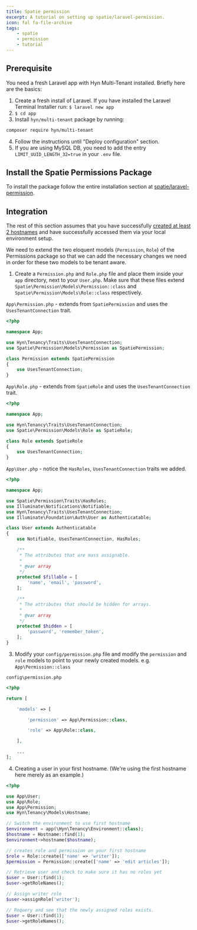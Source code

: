 ```yaml
---
title: Spatie permission
excerpt: A tutorial on setting up spatie/laravel-permission.
icon: fal fa-file-archive
tags:
    - spatie
    - permission
    - tutorial
---
```

## Prerequisite
You need a fresh Laravel app with Hyn Multi-Tenant installed. Briefly here are the basics:

1. Create a fresh install of Laravel.  If you have installed the Laravel Terminal Installer run: `$ laravel new app`
2. `$ cd app`
3. Install `hyn/multi-tenant` package by running:
```bash
composer require hyn/multi-tenant
```
4. Follow the instructions until "Deploy configuration" section.
5. If you are using MySQL DB, you need to add the entry `LIMIT_UUID_LENGTH_32=true` in your `.env` file.

## Install the Spatie Permissions Package

To install the package follow the entire installation section
at [spatie/laravel-permission](https://docs.spatie.be/laravel-permission/v2/installation-laravel/).

## Integration

The rest of this section assumes that you have successfully [created at least 2 hostnames](creating-tenants)
and have successfully accessed them via your local environment setup.

We need to extend the two eloquent models (`Permission`, `Role`) of the Permissions
package so that we can add the necessary changes we need in order for these two models
to be tenant aware.

1. Create a `Permission.php` and `Role.php` file and place them inside your `app` directory,
next to your `User.php`. Make sure that these files extend `Spatie\Permission\Models\Permission::class`
and `Spatie\Permission\Models\Role::class` respectively.

`App\Permission.php` - extends from `SpatiePermission` and uses the `UsesTenantConnection` trait.
```php
<?php

namespace App;

use Hyn\Tenancy\Traits\UsesTenantConnection;
use Spatie\Permission\Models\Permission as SpatiePermission;

class Permission extends SpatiePermission
{
    use UsesTenantConnection;
}
```

`App\Role.php` - extends from `SpatieRole` and uses the `UsesTenantConnection` trait.
```php
<?php

namespace App;

use Hyn\Tenancy\Traits\UsesTenantConnection;
use Spatie\Permission\Models\Role as SpatieRole;

class Role extends SpatieRole
{
    use UsesTenantConnection;
}
```

`App\User.php` - notice the `HasRoles`, `UsesTenantConnection` traits we added.
```php
<?php

namespace App;

use Spatie\Permission\Traits\HasRoles;
use Illuminate\Notifications\Notifiable;
use Hyn\Tenancy\Traits\UsesTenantConnection;
use Illuminate\Foundation\Auth\User as Authenticatable;

class User extends Authenticatable
{
    use Notifiable, UsesTenantConnection, HasRoles;

    /**
     * The attributes that are mass assignable.
     *
     * @var array
     */
    protected $fillable = [
        'name', 'email', 'password',
    ];

    /**
     * The attributes that should be hidden for arrays.
     *
     * @var array
     */
    protected $hidden = [
        'password', 'remember_token',
    ];
}
```

3. Modify your `config/permission.php` file and modify the `permission` and `role` models to point to your newly created models. e.g. `App\Permission::class`

`config\permission.php`
```php
<?php

return [

    'models' => [

        'permission' => App\Permission::class,

        'role' => App\Role::class,

    ],

    ...
];
```

4. Creating a user in your first hostname. (We're using the first hostname here merely as an example.)

```php
<?php

use App\User;
use App\Role;
use App\Permission;
use Hyn\Tenancy\Models\Hostname;

// Switch the environment to use first hostname
$environment = app(\Hyn\Tenancy\Environment::class);
$hostname = Hostname::find(1);
$environment->hostname($hostname);

// creates role and permission on your first hostname
$role = Role::create(['name' => 'writer']);
$permission = Permission::create(['name' => 'edit articles']);

// Retrieve user and check to make sure it has no roles yet
$user = User::find(1);
$user->getRoleNames();

// Assign writer role
$user->assignRole('writer');

// Requery and see that the newly assigned roles exists.
$user = User::find(1);
$user->getRoleNames();
```
